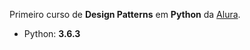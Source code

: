 Primeiro curso de **Design Patterns** em **Python** da [Alura](http://www.alura.com.br).

* Python: **3.6.3**